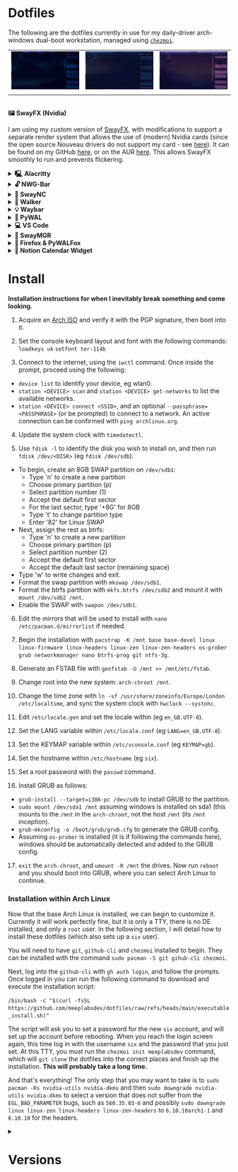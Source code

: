 
# Dotfiles

The following are the dotfiles currently in use for my daily-driver arch-windows dual-boot workstation, managed using [`chezmoi`](https://www.chezmoi.io).

|  |  |  |
|--|--|--|
| ![Example 1](https://raw.githubusercontent.com/meeplabsdev/dotfiles/refs/heads/main/assets/example1.png) | ![Example 2](https://raw.githubusercontent.com/meeplabsdev/dotfiles/refs/heads/main/assets/example2.png) | ![Example 3](https://raw.githubusercontent.com/meeplabsdev/dotfiles/refs/heads/main/assets/example3.png) |
|  |  |

<br>
<strong>🖼️ SwayFX (Nvidia)</strong>
<br>

I am using my custom version of [SwayFX](https://github.com/WillPower3309/swayfx), with modifications to support a separate render system that allows the use of (modern) Nvidia cards (since the open source Nouveau drivers do not support my card - see [here](https://nouveau.freedesktop.org/FeatureMatrix.html)). It can be found on my GitHub [here](https://github.com/meeplabsdev/swayfx-nvidia), or on the AUR [here](https://aur.archlinux.org/packages/swayfx-nvidia). This allows SwayFX smoothly to run and prevents flickering.

<details><summary><strong>🖳 Alacritty</strong></summary>

Cross-platform, OpenGL terminal emulator. 
![Alacritty](https://raw.githubusercontent.com/meeplabsdev/dotfiles/refs/heads/main/assets/alacritty.png)

[Learn More](https://github.com/alacritty/alacritty)

</details>
<details><summary><strong>🔓 NWG-Bar</strong></summary>

GTK3-based button bar for wlroots-based compositors.
![NWG-Bar](https://raw.githubusercontent.com/meeplabsdev/dotfiles/refs/heads/main/assets/nwg-bar.png)

[Learn More](https://github.com/nwg-piotr/nwg-bar)

</details>
<details><summary><strong>🔔 SwayNC</strong></summary>

A simple GTK based notification daemon for SwayWM.
![SwayNC](https://raw.githubusercontent.com/meeplabsdev/dotfiles/refs/heads/main/assets/swaync.png)

[Learn More](https://github.com/ErikReider/SwayNotificationCenter)

</details>
<details><summary><strong>🚀 Walker</strong></summary>

Multi-Purpose Launcher with a lot of features. Highly Customizable and fast.
![Walker](https://raw.githubusercontent.com/meeplabsdev/dotfiles/refs/heads/main/assets/walker.png)

[Learn More](https://github.com/abenz1267/walker)

</details>
<details><summary><strong>💡 Waybar</strong></summary>

Highly customizable Wayland bar for Sway and Wlroots based compositors.
![Waybar](https://raw.githubusercontent.com/meeplabsdev/dotfiles/refs/heads/main/assets/waybar.png)

[Learn More](https://github.com/Alexays/Waybar)

</details>
<details><summary><strong>🎨 PyWAL</strong></summary>

Generate and change color-schemes on the fly.
![PyWAL](https://raw.githubusercontent.com/meeplabsdev/dotfiles/refs/heads/main/assets/wal.png)

[Learn More](https://github.com/dylanaraps/pywal)

</details>
<details><summary><strong>💻 VS Code</strong></summary>

Visual Studio Code - Installed with the "WAL Theme" extension so that it follows the PyWAL theme.
![VS Code](https://raw.githubusercontent.com/meeplabsdev/dotfiles/refs/heads/main/assets/vscode.png)

[Learn More (VS Code)](https://github.com/microsoft/vscode)
[Learn More (WAL Theme)](https://github.com/bluedrack/vscode-wal)

</details>
<details><summary><strong>💠 SwayMGR</strong></summary>

Sway dynamic autotiling manager (Spiral Mode).
![SwayMGR](https://raw.githubusercontent.com/meeplabsdev/dotfiles/refs/heads/main/assets/swaymgr.png)

[Learn More](https://github.com/Difrex/swaymgr)

</details>
<details><summary><strong>🦊 Firefox & PyWALFox</strong></summary>

Dynamic theming of Firefox (and Thunderbird) using your Pywal colors.
![PyWALFox](https://raw.githubusercontent.com/meeplabsdev/dotfiles/refs/heads/main/assets/pywalfox.png)

[Learn More (Firefox)](https://github.com/mozilla/gecko-dev)
[Learn More (PyWALFox)](https://github.com/Frewacom/pywalfox)

</details>
<details><summary><strong>📅 Notion Calendar Widget</strong></summary>

A widget window that displays notion calendar as a compact sidebar, that also responds to PYWAL themes.
![Notion Calendar Widget](https://raw.githubusercontent.com/meeplabsdev/dotfiles/refs/heads/main/assets/notion-calendar-widget.png)

[Learn More](https://github.com/meeplabsdev/notion-calendar-widget)

</details>

# Install

**Installation instructions for when I inevitably break something and come looking.**

 1. Acquire an [Arch ISO](https://archlinux.org/download/) and verify it with the PGP signature, then boot into it.

 2. Set the console keyboard layout and font with the following commands:
 `loadkeys uk`
 `setfont ter-114b`
 
 3. Connect to the internet, using the `iwctl` command. Once inside the prompt, proceed using the following:
- `device list` to identify your device, eg wlan0.
- `station <DEVICE> scan` and `station <DEVICE> get-networks` to list the available networks.
- `station <DEVICE> connect <SSID>`, and an optional `--passphrase=<PASSPHRASE>` (or be prompted) to connect to a network. An active connection can be confirmed with `ping archlinux.org`.

4. Update the system clock with `timedatectl`.

5. Use `fdisk -l` to identify the disk you wish to install on, and then run `fdisk /dev/<DISK>` (eg `fdisk /dev/sdb`).
- To begin, create an 8GB SWAP partition on `/dev/sdb1`:
	- Type 'n' to create a new partition
	- Choose primary partition (p)
	- Select partition number (1)
	- Accept the default first sector
	- For the last sector, type '+8G' for 8GB
	- Type 't' to change partition type
	- Enter '82' for Linux SWAP
- Next, assign the rest as btrfs:
	- Type 'n' to create a new partition
	- Choose primary partition (p)
	- Select partition number (2)
	- Accept the default first sector
	- Accept the default last sector (remaining space)
- Type 'w' to write changes and exit.
- Format the swap partition with `mkswap /dev/sdb1`.
- Format the btrfs partition with `mkfs.btrfs /dev/sdb2` and mount it with `mount /dev/sdb2 /mnt`.
- Enable the SWAP with `swapon /dev/sdb1`.

6. Edit the mirrors that will be used to install with `nano /etc/pacman.d/mirrorlist` if needed.

7. Begin the installation with `pacstrap -K /mnt base base-devel linux linux-firmware linux-headers linux-zen linux-zen-headers os-prober grub networkmanager nano btrfs-prog git ntfs-3g`.

8. Generate an FSTAB file with `genfstab -U /mnt >> /mnt/etc/fstab`.

9. Change root into the new system: `arch-chroot /mnt`.
 
10. Change the time zone with `ln -sf /usr/share/zoneinfo/Europe/London /etc/localtime`, and sync the system clock with `hwclock --systohc`.

11. Edit `/etc/locale.gen` and set the locale within (eg `en_GB.UTF-8`).

12. Set the LANG variable within `/etc/locale.conf` (eg `LANG=en_GB.UTF-8`).

13. Set the KEYMAP variable within `/etc/vconsole.conf` (eg `KEYMAP=gb`).

14. Set the hostname within `/etc/hostname` (eg `six`).

15. Set a root password with the `passwd` command.

16. Install GRUB as follows:
- `grub-install --target=i386-pc /dev/sdb` to install GRUB to the partition.
- `sudo mount /dev/sda1 /mnt` assuming windows is installed on sda1 (this mounts to the `/mnt` in the `arch-chroot`, not the host `/mnt` (its `/mnt` inception).
- `grub-mkconfig -o /boot/grub/grub.cfg` to generate the GRUB config.
- Assuming `os-prober` is installed (it is if following the commands here), windows should be automatically detected and added to the GRUB config.

17. `exit` the `arch-chroot`, and `umount -R /mnt` the drives. Now run `reboot` and you should boot into GRUB, where you can select Arch Linux to continue.

### Installation within Arch Linux

Now that the base Arch Linux is installed, we can begin to customize it. Currently it will work perfectly fine, but it is only a TTY, there is no DE installed, and only a `root` user. In the following section, I will detail how to install these dotfiles (which also sets up a `six` user).

You will need to have `git`, `github-cli` and `chezmoi` installed to begin. They can be installed with the command `sudo pacman -S git gihub-cli chezmoi`.

Next, log into the `github-cli` with `gh auth login`, and follow the prompts. Once logged in you can run the following command to download and execute the installation script:

`/bin/bash -c "$(curl -fsSL https://github.com/meeplabsdev/dotfiles/raw/refs/heads/main/executable_install.sh)"`

The script will ask you to set a password for the new `six` account, and will set up the account before rebooting. When you reach the login screen again, this time log in with the username `six` and the password that you just set. At this TTY, you must run the `chezmoi init meeplabsdev` command, which will `git clone` the dotfiles into the correct places and finish up the installation. **This will probably take a long time.**

And that's everything! The only step that you may want to take is to `sudo pacman -Rs nvidia-utils nvidia-dkms` and then `sudo downgrade nvidia-utils nvidia-dkms` to select a version that does not suffer from the `EGL_BAD_PARAMETER` bugs, such as `560.35.03-6` and possibly `sudo downgrade linux linux-zen linux-headers linux-zen-headers` to `6.10.10arch1-1` and `6.10.10` for the headers.

<details>
<summary><h1> Versions</h1></summary>

The output of `pacman -Q` at the time of writing is as follows:
```
7zip 24.09-3
abseil-cpp 20240722.1-1
acl 2.3.2-1
adobe-source-code-pro-fonts 2.042u+1.062i+1.026vf-2
adwaita-cursors 47.0-1
adwaita-icon-theme 47.0-1
adwaita-icon-theme-legacy 46.2-3
alacritty 0.15.1-1
alsa-card-profiles 1:1.2.7-1
alsa-lib 1.2.13-1
alsa-topology-conf 1.2.5.1-4
alsa-ucm-conf 1.2.13-2
aom 3.12.0-1
aquamarine-git-debug 0.7.2_r268.gf239e5a-1
archlinux-keyring 20250123-1
asar 3.3.1-2
at-spi2-core 2.54.1-1
atkmm 2.28.4-1
attr 2.5.2-1
audit 4.0.3-1
autoconf 2.72-1
automake 1.17-1
avahi 1:0.8+r194+g3f79789-3
base 3-2
base-devel 1-2
bash 5.2.037-1
binutils 2.44-1
bison 3.8.2-8
bluez-libs 5.79-1
brotli 1.1.0-3
btrfs-progs 6.13-1
bzip2 1.0.8-6
c-ares 1.34.4-1
ca-certificates 20240618-1
ca-certificates-mozilla 3.108-1
ca-certificates-utils 20240618-1
cairo 1.18.2-2
cairomm 1.14.5-1
cantarell-fonts 1:0.303.1-2
cfitsio 1:4.5.0-1
chezmoi 2.59.1-1
clipman 1.6.4-1
clipman-debug 1.6.4-1
cmake 3.31.5-1
code 1.97.2-1
cohesion-git-debug r196.g26a1e96-1
coppwr-bin 1.6.1-1
coppwr-bin-debug 1.6.1-1
coreutils 9.6-2
cppdap 1.58.0-2
cryptsetup 2.7.5-2
curl 8.12.1-1
dav1d 1.5.1-1
db5.3 5.3.28-5
dbus 1.16.0-1
dbus-broker 36-4
dbus-broker-units 36-4
dbus-units 36-4
dconf 0.40.0-3
debugedit 5.1-1
default-cursors 3-1
desktop-file-utils 0.28-1
device-mapper 2.03.30-1
diffutils 3.10-1
dkms 3.1.5-1
double-conversion 3.3.1-1
doublecmd-qt6 1.1.22-3
downgrade 11.4.4-1
duktape 2.7.0-7
e2fsprogs 1.47.2-1
egl-gbm 1.1.2-1
egl-wayland 4:1.1.17-1
eglexternalplatform 1.2-2
electron 1:34-1
electron32 32.3.1-1
electron33 33.4.1-1
electron34 34.2.0-1
expat 2.6.4-1
fakeroot 1.37-1
ffmpeg 2:7.1-6
fftw 3.3.10-7
file 5.46-3
filesystem 2024.11.21-1
findutils 4.10.0-2
firefox 135.0.1-1
flac 1.4.3-2
flex 2.6.4-5
fmt 11.1.3-1
fontconfig 2:2.16.0-2
freetype2 2.13.3-3
fribidi 1.0.16-1
fuse-common 3.16.2-1
fuse2 2.9.9-5
fuse3 3.16.2-1
fzf 0.60.0-1
gawk 5.3.1-1
gc 8.2.8-2
gcc 14.2.1+r753+g1cd744a6828f-1
gcc-libs 14.2.1+r753+g1cd744a6828f-1
gdbm 1.24-1
gdk-pixbuf2 2.42.12-2
gettext 0.23.1-2
giflib 5.2.2-1
git 2.48.1-2
github-cli 2.67.0-1
glaze 4.4.3-1
glib-networking 1:2.80.1-1
glib2 2.82.4-2
glibc 2.41+r6+gcf88351b685d-1
glibmm 2.66.7-1
glslang 15.1.0-1
gmp 6.3.0-2
gnulib-l10n 20241231-1
gnupg 2.4.7-1
gnutls 3.8.9-1
go 2:1.24.0-1
gobject-introspection 1.82.0-3
gobject-introspection-runtime 1.82.0-3
gperftools 2.16-1
gpgme 1.24.2-1
gpm 1.20.7.r38.ge82d1a6-6
granite 1:6.2.0-1
graphene 1.10.8-2
graphite 1:1.3.14-4
grep 3.11-1
grim 1.4.1-2
groff 1.23.0-7
grub 2:2.12-3
gsettings-desktop-schemas 47.1-1
gsettings-system-schemas 47.1-1
gsm 1.0.22-2
gssdp 1.6.3-2
gst-plugins-bad-libs 1.24.12-1
gst-plugins-base-libs 1.24.12-1
gstreamer 1.24.12-1
gtest 1.15.2-1
gtk-layer-shell 0.9.0-1
gtk-update-icon-cache 1:4.16.12-1
gtk2 2.24.33-5
gtk3 1:3.24.48-2
gtk4 1:4.16.12-1
gtk4-layer-shell 1.1.0-1
gtkmm3 3.24.9-1
guile 3.0.10-1
gupnp 1:1.6.8-1
gupnp-igd 1.6.0-1
gzip 1.13-4
harfbuzz 10.2.0-1
hicolor-icon-theme 0.18-1
hidapi 0.14.0-3
highway 1.2.0-1
hwdata 0.392-1
hyprpicker 0.4.2-3
hyprutils 0.5.1-1
hyprwayland-scanner 0.4.4-1
iana-etc 20241206-1
icu 75.1-2
illogical-impulse-bibata-modern-classic-bin 2.0.6-1
imagemagick 7.1.1.43-1
imath 3.1.12-3
intltool 0.51.0-6
iproute2 6.13.0-1
iptables 1:1.8.10-2
iputils 20240905-1
iso-codes 4.17.0-1
jansson 2.14-4
jbigkit 2.1-8
jq 1.7.1-2
json-c 0.18-1
json-glib 1.10.6-1
jsoncpp 1.9.6-3
kbd 2.7.1-1
keyutils 1.6.3-3
kmod 33-3
krb5 1.21.3-1
l-smash 2.14.5-4
lame 3.100-5
lcms2 2.17-1
leancrypto 1.2.0-2
libarchive 3.7.7-1
libass 0.17.3-1
libassuan 3.0.0-1
libasyncns 1:0.8+r3+g68cd5af-3
libavc1394 0.5.4-6
libb2 0.98.1-3
libbluray 1.3.4-2
libbpf 1.5.0-1
libbs2b 3.1.0-9
libbsd 0.12.2-2
libcap 2.71-1
libcap-ng 0.8.5-3
libcdio 2.2.0-1
libcdio-paranoia 10.2+2.0.2-1
libcgif 0.5.0-1
libcloudproviders 0.3.6-1
libcolord 1.4.7-2
libcups 2:2.4.11-2
libdaemon 0.14-6
libdatrie 0.2.13-4
libdbusmenu-glib 16.04.0.r498-2
libdbusmenu-gtk3 16.04.0.r498-2
libdecor 0.2.2-1
libdeflate 1.23-1
libdisplay-info 0.2.0-2
libdovi 3.3.1-1
libdrm 2.4.124-1
libdvdnav 6.1.1-2
libdvdread 6.1.3-2
libedit 20240808_3.1-1
libei 1.3.0-1
libelf 0.192-4
libepoxy 1.5.10-3
libevdev 1.13.3-1
libevent 2.1.12-4
libexif 0.6.25-1
libfdk-aac 2.0.3-1
libffi 3.4.6-1
libfontenc 1.1.8-1
libfreeaptx 0.1.1-2
libgcrypt 1.11.0-2
libgee 0.20.8-1
libgirepository 1.82.0-3
libglvnd 1.7.0-1
libgpg-error 1.51-1
libgudev 238-1
libhandy 1.8.3-2
libice 1.1.2-1
libidn2 2.3.7-1
libiec61883 1.2.0-8
libimagequant 4.3.3-1
libimobiledevice 1.3.0-15
libimobiledevice-glue 1.3.1-1
libinih 58-1
libinput 1.27.1-1
libisl 0.27-1
libjpeg-turbo 3.1.0-1
libjxl 0.11.1-1
libksba 1.6.7-1
liblc3 1.1.3-1
libldac 2.0.2.3-2
libldap 2.6.9-1
libliftoff 0.5.0-1
liblqr 0.4.3-1
libluv 1.48.0_2-1
libmd 1.1.0-2
libmm-glib 1.22.0-1
libmnl 1.0.5-2
libmodplug 0.8.9.0-6
libmpc 1.3.1-2
libmpdclient 2.22-1
libmysofa 1.3.3-1
libndp 1.9-1
libnetfilter_conntrack 1.0.9-2
libnewt 0.52.24-3
libnfnetlink 1.0.2-2
libnftnl 1.2.8-1
libnghttp2 1.64.0-1
libnghttp3 1.7.0-1
libngtcp2 1.10.0-1
libnice 0.1.22-1
libnl 3.11.0-1
libnm 1.50.2-1
libnotify 0.8.3-1
libnsl 2.0.1-1
libogg 1.3.5-2
libopenmpt 0.7.13-1
libp11-kit 0.25.5-1
libpcap 1.10.5-2
libpciaccess 0.18.1-2
libpgm 5.3.128-3
libpipewire 1:1.2.7-1
libplacebo 7.349.0-4
libplist 2.6.0-2
libpng 1.6.47-1
libproxy 0.5.9-1
libpsl 0.21.5-2
libpulse 17.0+r43+g3e2bb8a1e-1
libqalculate 5.5.0-1
libraqm 0.10.2-1
libraw1394 2.1.2-4
librsvg 2:2.59.2-1
libsamplerate 0.2.2-3
libsasl 2.1.28-5
libsass 3.6.6-1
libseccomp 2.5.5-4
libsecret 0.21.6-1
libsigc++ 2.12.1-1
libsixel 1.10.3-7
libsm 1.2.5-1
libsndfile 1.2.2-2
libsodium 1.0.20-1
libsoup3 3.6.4-1
libsoxr 0.1.3-4
libssh 0.11.1-1
libssh2 1.11.1-1
libstemmer 2.2.0-2
libsysprof-capture 47.2-3
libtasn1 4.20.0-1
libteam 1.32-2
libthai 0.1.29-3
libtheora 1.1.1-6
libtiff 4.7.0-1
libtirpc 1.3.6-1
libtool 2.5.4+r1+gbaa1fe41-3
libunibreak 6.1-1
libunistring 1.3-1
libunwind 1.8.1-3
libusb 1.0.27-1
libusbmuxd 2.1.0-1
libutf8proc 2.10.0-1
libuv 1.50.0-1
libva 2.22.0-1
libva-nvidia-driver 0.0.13-1
libvdpau 1.5-3
libverto 0.3.2-5
libvips 8.16.0-2
libvorbis 1.3.7-4
libvpl 2.14.0-1
libvpx 1.15.0-1
libvterm 0.3.3-2
libwacom 2.14.0-1
libwebp 1.5.0-1
libwireplumber 0.5.8-1
libx11 1.8.11-1
libxau 1.0.12-1
libxcb 1.17.0-1
libxcomposite 0.4.6-2
libxcrypt 4.4.38-1
libxcursor 1.2.3-1
libxcvt 0.1.3-1
libxdamage 1.1.6-2
libxdmcp 1.1.5-1
libxext 1.3.6-1
libxfixes 6.0.1-2
libxfont2 2.0.7-1
libxft 2.3.8-2
libxi 1.8.2-1
libxinerama 1.1.5-2
libxkbcommon 1.8.0-1
libxkbcommon-x11 1.8.0-1
libxkbfile 1.1.3-1
libxml2 2.13.5-2
libxmu 1.2.1-1
libxpresent 1.0.1-2
libxrandr 1.5.4-1
libxrender 0.9.12-1
libxshmfence 1.3.3-1
libxslt 1.1.42-2
libxss 1.2.4-2
libxt 1.3.1-1
libxtst 1.2.5-1
libxv 1.0.13-1
libxxf86vm 1.1.6-1
licenses 20240728-1
lilv 0.24.26-1
linux 6.10.10.arch1-1
linux-api-headers 6.10-1
linux-firmware 20250210.5bc5868b-1
linux-firmware-whence 20250210.5bc5868b-1
linux-headers 6.10.10.arch1-1
linux-zen 6.10.10.zen1-1
linux-zen-headers 6.10.10.zen1-1
llvm 19.1.7-1
llvm-libs 19.1.7-1
llvm18 18.1.8-1
llvm18-libs 18.1.8-1
lm_sensors 1:3.6.0.r41.g31d1f125-3
lmdb 0.9.33-1
lua 5.4.7-1
lua51-lpeg 1.1.0-3
luajit 2.1.1736781742-1
lv2 1.18.10-1
lxappearance 0.6.3-5
lz4 1:1.10.0-2
lzo 2.10-5
m4 1.4.19-3
mailcap 2.1.54-2
make 4.4.1-2
materia-gtk-theme 20210322-3
md4c 0.5.2-1
mesa 1:24.3.4-1
meson 1.7.0-1
minizip 1:1.3.1-2
mkinitcpio 39.2-3
mkinitcpio-busybox 1.36.1-1
mobile-broadband-provider-info 20240407-1
mpdecimal 4.0.0-2
mpfr 4.2.1-6
mpg123 1.32.10-1
mpv 1:0.39.0-4
msgpack-c 6.1.0-2
mtdev 1.1.7-1
mujs 1.3.6-1
nano 8.3-1
ncurses 6.5-3
neovim 0.10.4-2
nerd-fonts-git 1:3.3.0.r66.g92901a4db-1
nettle 3.10.1-1
networkmanager 1.50.2-1
ninja 1.12.1-2
node-gyp 11.1.0-3
nodejs 23.8.0-1
nodejs-nopt 7.2.1-1
notion-app-electron 4.3.0-1
notion-app-electron-debug 4.3.0-1
notion-app-enhanced-debug 2.0.18-1
notion-calendar-electron 1.0.4-1
notion-calendar-electron-debug 1.0.4-1
notion-calendar-widget 1.0.0-1
notion-calendar-widget-debug 1.0.0-1
noto-fonts 1:2025.02.01-1
npm 11.1.0-2
npth 1.8-1
nspr 4.36-1
nss 3.108-1
ntfs-3g 2022.10.3-1
nvidia-dkms 560.35.03-6
nvidia-utils 560.35.03-6
nvm 0.40.1-1
nwg-bar 0.1.6-2
nwg-look 1.0.2-1
ocl-icd 2.3.2-2
oniguruma 6.9.10-1
openal 1.24.2-1
opencore-amr 0.1.6-2
openexr 3.3.2-1
openjpeg2 2.5.3-1
openssh 9.9p2-1
openssl 3.4.1-1
opus 1.5.2-1
orc 0.4.41-1
os-prober 1.81-2
otf-font-awesome 6.7.2-1
p11-kit 0.25.5-1
pacman 7.0.0.r6.gc685ae6-1
pacman-contrib 1.11.0-1
pacman-mirrorlist 20250101-1
pahole 1:1.29-1
pam 1.7.0-2
pambase 20230918-2
pango 1:1.56.1-1
pangomm 2.46.4-1
patch 2.7.6-10
pciutils 3.13.0-2
pcre 8.45-4
pcre2 10.44-1
pcsclite 2.3.1-1
perl 5.40.1-2
perl-clone 0.47-1
perl-encode-locale 1.05-13
perl-error 0.17029-7
perl-file-listing 6.16-4
perl-html-parser 3.83-1
perl-html-tagset 3.24-2
perl-http-cookiejar 0.014-3
perl-http-cookies 6.11-2
perl-http-daemon 6.16-4
perl-http-date 6.06-3
perl-http-message 7.00-1
perl-http-negotiate 6.01-14
perl-io-html 1.004-6
perl-libwww 6.77-2
perl-lwp-mediatypes 6.04-6
perl-mailtools 2.22-1
perl-net-http 6.23-4
perl-timedate 2.33-7
perl-try-tiny 0.32-2
perl-uri 5.31-1
perl-www-robotrules 6.02-14
perl-xml-parser 2.47-2
pfetch-rs-bin 2.11.1-1
pfetch-rs-bin-debug 2.11.1-1
pinentry 1.3.1-5
pipewire 1:1.2.7-1
pipewire-audio 1:1.2.7-1
pipewire-jack 1:1.2.7-1
pipewire-pulse 1:1.2.7-1
pixman 0.44.2-1
pkgconf 2.3.0-1
playerctl 2.4.1-4
polkit 126-2
popt 1.19-2
portaudio 1:19.7.0-3
procps-ng 4.0.5-2
psmisc 23.7-1
pugixml 1.15-1
pulse-native-provider 1:1.2.7-1
python 3.13.2-1
python-autocommand 2.2.2-7
python-dbus 1.3.2-5
python-distutils-extra 2.39-14
python-jaraco.collections 5.1.0-1
python-jaraco.context 6.0.1-1
python-jaraco.functools 4.1.0-1
python-jaraco.text 4.0.0-2
python-mako 1.3.9-1
python-markdown 3.7-2
python-markupsafe 2.1.5-3
python-more-itertools 10.5.0-1
python-packaging 24.2-3
python-platformdirs 4.3.6-2
python-pywal 3.3.0-10
python-pywalfox 2.7.4-1
python-pyxdg 0.28-4
python-setuptools 1:75.8.0-1
python-tqdm 4.67.1-2
python-wheel 0.45.0-3
qogir-icon-theme 2023.06.05-1
qt5-base 5.15.16+kde+r130-3
qt5-declarative 5.15.16+kde+r22-3
qt5-svg 5.15.16+kde+r5-3
qt5-translations 5.15.16-3
qt5-wayland 5.15.16+kde+r59-3
qt5ct 1.9-1
qt6-base 6.8.2-2
qt6-declarative 6.8.2-1
qt6-svg 6.8.2-1
qt6-translations 6.8.2-1
qt6-wayland 6.8.2-1
qt6ct 0.9-13
qt6pas 6.2.7-2
rav1e 0.7.1-1
readline 8.2.013-1
rhash 1.4.4-1
ripgrep 14.1.1-1
rtkit 0.13-3
rubberband 4.0.0-1
rustup 1.27.1-1
sassc 3.6.2-5
sbc 2.0-2
scdoc 1.11.3-1
scenefx-git r269.87c0e8b-2
scenefx-git-debug r269.87c0e8b-2
sdl2-compat 2.32.50-1
sdl3 3.2.4-1
seatd 0.9.1-1
sed 4.9-3
semver 7.7.1-1
serd 0.32.4-1
shaderc 2024.4-1
shadow 4.16.0-1
shared-mime-info 2.4-1
slang 2.3.3-3
slurp 1.5.0-1
snappy 1.2.1-2
sndio 1.10.0-1
sord 0.16.18-1
spdlog 1.15.1-1
speex 1.2.1-2
speexdsp 1.2.1-2
spirv-tools 2024.4.rc2-1
sqlite 3.49.0-1
sratom 0.6.18-1
srt 1.5.4-1
sudo 1.9.16.p2-2
svt-av1 2.3.0-1
sway-screenshot 1.0.0-1
swaybg 1.2.1-1
swayfx-git r7070.50d4cf45-1
swayfx-git-debug r7070.50d4cf45-1
swayfx-nvidia 1.0.8-1
swayidle-git 1.8.0.r13.gf13cefa-1
swayidle-git-debug 1.8.0.r13.gf13cefa-1
swaylock-no-password-debug 1.7.2-1
swaymgr 0.1.1-1
swaymgr-debug 0.1.1-1
swaync 0.10.1-3
swayosd-git 0.1.0.r9.g993180b-1
swayosd-git-debug 0.1.0.r9.g993180b-1
systemd 257.3-1
systemd-libs 257.3-1
systemd-sysvcompat 257.3-1
tar 1.35-2
texinfo 7.2-1
tinysparql 3.8.2-2
tpm2-tss 4.1.3-1
tree-sitter 0.25.1-1
tree-sitter-c 0.23.5-1
tree-sitter-lua 0.2.0-1
tree-sitter-markdown 0.3.1-1
tree-sitter-query 0.5.0-1
tree-sitter-vim 0.4.0-1
tree-sitter-vimdoc 3.0.0-1
tslib 1.23-1
tzdata 2025a-1
uchardet 0.0.8-3
unibilium 2.1.2-1
unzip 6.0-22
upower 1.90.7-1
util-linux 2.40.4-1
util-linux-libs 2.40.4-1
uwsm 0.21.0-1
v4l-utils 1.28.1-2
vapoursynth R70-2
vid.stab 1.1.1-2
vmaf 3.0.0-1
vscodium-bin-debug 1.97.2.25045-1
vulkan-headers 1:1.4.303-1
vulkan-icd-loader 1.4.303-1
vulkan-validation-layers 1.3.296.0-1
walker 0.12.16-1
walker-debug 0.12.16-1
waybar 0.11.0-6
wayland 1.23.1-1
wayland-protocols 1.41-1
wdisplays-git 1.1.r15.g6233901-1
wdisplays-git-debug 1.1.r15.g6233901-1
webrtc-audio-processing-1 1.3-4
which 2.21-6
wireplumber 0.5.8-1
wl-clipboard 1:2.2.1-2
wlogout-debug 1.2.2-0
wlroots 0.18.2-1
wlroots0.17-debug 0.17.4-1
wpa_supplicant 2:2.11-3
x264 3:0.164.r3108.31e19f9-2
x265 4.0-1
xcb-proto 1.17.0-3
xcb-util 0.4.1-2
xcb-util-cursor 0.1.5-1
xcb-util-errors 1.0.1-2
xcb-util-image 0.4.1-3
xcb-util-keysyms 0.4.1-5
xcb-util-renderutil 0.3.10-2
xcb-util-wm 0.4.2-2
xcur2png 0.7.1-8
xdg-desktop-portal 1.18.4-2
xdg-desktop-portal-wlr 0.7.1-1
xdg-utils 1.2.1-1
xf86-input-libinput 1.5.0-1
xkeyboard-config 2.44-1
xorg-bdftopcf 1.1.2-1
xorg-font-util 1.4.1-2
xorg-fonts-encodings 1.1.0-1
xorg-mkfontscale 1.2.3-1
xorg-server 21.1.15-1
xorg-server-common 21.1.15-1
xorg-setxkbmap 1.3.4-2
xorg-xkbcomp 1.4.7-1
xorg-xprop 1.2.8-1
xorg-xset 1.2.5-2
xorg-xwayland 24.1.5-1
xorgproto 2024.1-2
xvidcore 1.3.7-3
xxhash 0.8.3-1
xz 5.6.4-1
yay 12.4.2-1
yay-debug 12.4.2-1
zeromq 4.3.5-2
zimg 3.0.5-1
zix 0.6.2-1
zlib 1:1.3.1-2
zsh 5.9-5
zstd 1.5.6-1
```

</details>

